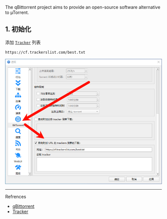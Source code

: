 The qBittorrent project aims to provide an open-source software alternative to µTorrent.

## 1. 初始化

添加 [`Tracker`](https://github.com/XIU2/TrackersListCollection/blob/master/README-ZH.md) 列表

```
https://cf.trackerslist.com/best.txt
```

![添加 Tracker 列表](./../../../../../images/qBittorrent/%E6%B7%BB%E5%8A%A0%20Tracker%20%E5%88%97%E8%A1%A8.png)

---

Refrences

- [qBittorrent](https://www.qbittorrent.org/)
- [Tracker](https://github.com/XIU2/TrackersListCollection/blob/master/README-ZH.md)